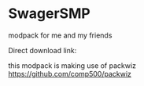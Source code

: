 # SwagerSMP
modpack for me and my friends

Direct download link: 

this modpack is making use of packwiz
https://github.com/comp500/packwiz